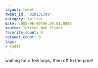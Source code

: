 ```yaml
---
layout: tweet
tweet_id: "828231389"
category: twitter
date: 2008-06-06T06:59:01.000Z
source: Twitter Web Client
favorite_count: 0
retweet_count: 0
tags:
- tweet
---
```


waiting for a few boys, then off to the pool!
